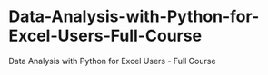 # Data-Analysis-with-Python-for-Excel-Users-Full-Course
Data Analysis with Python for Excel Users - Full Course
